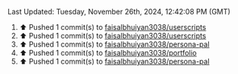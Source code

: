 <!--RECENT_ACTIVITY:last_update-->
Last Updated: Tuesday, November 26th, 2024, 12:42:08 PM (GMT)
<!--RECENT_ACTIVITY:last_update_end-->
<!--RECENT_ACTIVITY:start-->
1. ⬆️ Pushed 1 commit(s) to [faisalbhuiyan3038/userscripts](https://github.com/faisalbhuiyan3038/userscripts)<br>
2. ⬆️ Pushed 1 commit(s) to [faisalbhuiyan3038/userscripts](https://github.com/faisalbhuiyan3038/userscripts)<br>
3. ⬆️ Pushed 1 commit(s) to [faisalbhuiyan3038/persona-pal](https://github.com/faisalbhuiyan3038/persona-pal)<br>
4. ⬆️ Pushed 1 commit(s) to [faisalbhuiyan3038/portfolio](https://github.com/faisalbhuiyan3038/portfolio)<br>
5. ⬆️ Pushed 1 commit(s) to [faisalbhuiyan3038/persona-pal](https://github.com/faisalbhuiyan3038/persona-pal)<br>
<!--RECENT_ACTIVITY:end-->
